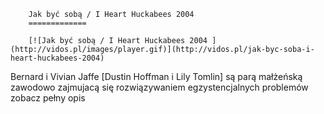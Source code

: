 
        Jak być sobą / I Heart Huckabees 2004 
        =============
        
        [![Jak być sobą / I Heart Huckabees 2004 ](http://vidos.pl/images/player.gif)](http://vidos.pl/jak-byc-soba-i-heart-huckabees-2004)
        
        
 Bernard i Vivian Jaffe [Dustin Hoffman i Lily Tomlin] są parą małżeńską zawodowo zajmujacą się rozwiązywaniem egzystencjalnych problemów zobacz pełny opis
    